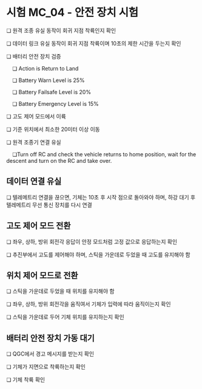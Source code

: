 # 시험 MC_04 - 안전 장치 시험

❏ 원격 조종 유실 동작이 회귀 지점 착륙인지 확인

❏ 데이터 링크 유실 동작이 회귀 지점 착륙이며 10초의 제한 시간을 두는지 확인

❏ 배터리 안전 장치 검증

&nbsp;&nbsp;&nbsp;&nbsp;❏ Action is Return to Land

&nbsp;&nbsp;&nbsp;&nbsp;❏ Battery Warn Level is 25%

&nbsp;&nbsp;&nbsp;&nbsp;❏ Battery Failsafe Level is 20%

&nbsp;&nbsp;&nbsp;&nbsp;❏ Battery Emergency Level is 15%

❏ 고도 제어 모드에서 이륙

❏ 기준 위치에서 최소한 20미터 이상 이동

❏ 원격 조종기 연결 유실

&nbsp;&nbsp;&nbsp;&nbsp;❏Turn off RC and check the vehicle returns to home position, wait for the descent and turn on the RC and take over.

## 데이터 연결 유실

❏ 텔레메트리 연결을 끊으면, 기체는 10초 후 시작 점으로 돌아와야 하며, 하강 대기 후 텔레메트리 무선 통신 장치를 다시 연결

## 고도 제어 모드 전환

❏ 좌우, 상하, 방위 회전각 응답이 안정 모드처럼 고정 값으로 응답하는지 확인

❏ 추진부에서 고도를 제어해야 하며, 스틱을 가운데로 두었을 때 고도를 유지해야 함

## 위치 제어 모드로 전환

❏ 스틱을 가운데로 두었을 때 위치를 유지해야 함

❏ 좌우, 상하, 방위 회전각을 움직여서 기체가 입력에 따라 움직이는지 확인

❏ 스틱을 가운데로 두어 기체 위치를 유지하는지 확인

## 배터리 안전 장치 가동 대기

❏ QGC에서 경고 메시지를 받는지 확인

❏ 기체가 지면으로 착륙하는지 확인

❏ 기체 착륙 확인
